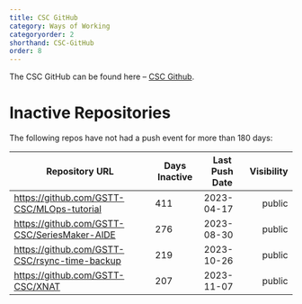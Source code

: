 ```yaml
---
title: CSC GitHub
category: Ways of Working
categoryorder: 2
shorthand: CSC-GitHub
order: 8
---
```


The CSC GitHub can be found here – <a href="https://github.com/GSTT-CSC/">CSC Github</a>.

# Inactive Repositories

The following repos have not had a push event for more than 180 days:

| Repository URL | Days Inactive | Last Push Date | Visibility |
| --- | --- | --- | ---: |
| https://github.com/GSTT-CSC/MLOps-tutorial | 411 | 2023-04-17 | public |
| https://github.com/GSTT-CSC/SeriesMaker-AIDE | 276 | 2023-08-30 | public |
| https://github.com/GSTT-CSC/rsync-time-backup | 219 | 2023-10-26 | public |
| https://github.com/GSTT-CSC/XNAT | 207 | 2023-11-07 | public |
